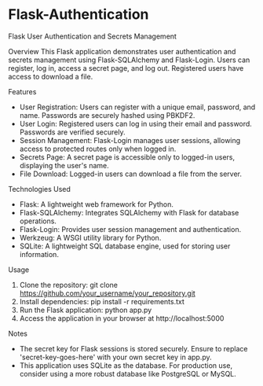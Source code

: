 # Flask-Authentication



Flask User Authentication and Secrets Management

Overview
This Flask application demonstrates user authentication and secrets management using Flask-SQLAlchemy and Flask-Login. Users can register, log in, access a secret page, and log out. Registered users have access to download a file.

Features
* User Registration: Users can register with a unique email, password, and name. Passwords are securely hashed using PBKDF2.
* User Login: Registered users can log in using their email and password. Passwords are verified securely.
* Session Management: Flask-Login manages user sessions, allowing access to protected routes only when logged in.
* Secrets Page: A secret page is accessible only to logged-in users, displaying the user's name.
* File Download: Logged-in users can download a file from the server.

Technologies Used
* Flask: A lightweight web framework for Python.
* Flask-SQLAlchemy: Integrates SQLAlchemy with Flask for database operations.
* Flask-Login: Provides user session management and authentication.
* Werkzeug: A WSGI utility library for Python.
* SQLite: A lightweight SQL database engine, used for storing user information.

Usage
1. Clone the repository: git clone https://github.com/your_username/your_repository.git
2. Install dependencies: pip install -r requirements.txt
3. Run the Flask application: python app.py
4. Access the application in your browser at http://localhost:5000

Notes
* The secret key for Flask sessions is stored securely. Ensure to replace 'secret-key-goes-here' with your own secret key in app.py.
* This application uses SQLite as the database. For production use, consider using a more robust database like PostgreSQL or MySQL.
